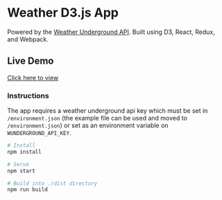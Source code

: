 # Weather D3.js App
Powered by the [Weather Underground API](https://www.wunderground.com/weather/api/).
Built using D3, React, Redux, and Webpack.

## Live Demo
[Click here to view](http://weather-d3.surge.sh)

### Instructions
The app requires a weather underground api key which must be set in 
`/environment.json` (the example file can be used and moved to 
`/environment.json`) or set as an environment variable on `WUNDERGROUND_API_KEY`.

```bash
# Install
npm install

# Serve
npm start

# Build into ./dist directory
npm run build
```
